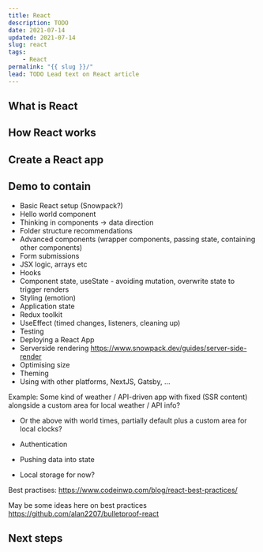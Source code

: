 ```yaml
---
title: React
description: TODO
date: 2021-07-14
updated: 2021-07-14
slug: react
tags:
    - React
permalink: "{{ slug }}/"
lead: TODO Lead text on React article
---
```


## What is React

## How React works

## Create a React app

## Demo to contain

* Basic React setup (Snowpack?)
* Hello world component
* Thinking in components -> data direction
* Folder structure recommendations
* Advanced components (wrapper components, passing state, containing other components)
* Form submissions
* JSX logic, arrays etc
* Hooks
* Component state, useState - avoiding mutation, overwrite state to trigger renders
* Styling (emotion)
* Application state
* Redux toolkit
* UseEffect (timed changes, listeners, cleaning up)
* Testing
* Deploying a React App
* Serverside rendering https://www.snowpack.dev/guides/server-side-render
* Optimising size
* Theming
* Using with other platforms, NextJS, Gatsby, ...

Example: Some kind of weather / API-driven app with fixed (SSR content) alongside a custom area for local weather / API info?

- Or the above with world times, partially default plus a custom area for local clocks?


- Authentication
- Pushing data into state
- Local storage for now?


Best practises: https://www.codeinwp.com/blog/react-best-practices/

May be some ideas here on best practices https://github.com/alan2207/bulletproof-react

## Next steps